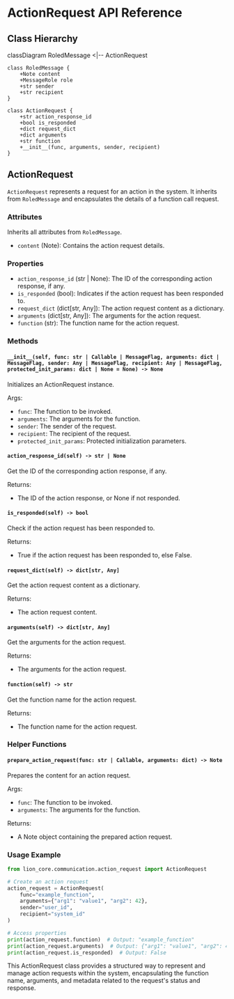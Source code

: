 # ActionRequest API Reference

## Class Hierarchy

<antArtifact identifier="action-request-class-hierarchy" type="application/vnd.ant.mermaid" title="ActionRequest Class Hierarchy">
classDiagram
    RoledMessage <|-- ActionRequest

    class RoledMessage {
        +Note content
        +MessageRole role
        +str sender
        +str recipient
    }

    class ActionRequest {
        +str action_response_id
        +bool is_responded
        +dict request_dict
        +dict arguments
        +str function
        +__init__(func, arguments, sender, recipient)
    }


## ActionRequest

`ActionRequest` represents a request for an action in the system. It inherits from `RoledMessage` and encapsulates the details of a function call request.

### Attributes

Inherits all attributes from `RoledMessage`.

- `content` (Note): Contains the action request details.

### Properties

- `action_response_id` (str | None): The ID of the corresponding action response, if any.
- `is_responded` (bool): Indicates if the action request has been responded to.
- `request_dict` (dict[str, Any]): The action request content as a dictionary.
- `arguments` (dict[str, Any]): The arguments for the action request.
- `function` (str): The function name for the action request.

### Methods

#### `__init__(self, func: str | Callable | MessageFlag, arguments: dict | MessageFlag, sender: Any | MessageFlag, recipient: Any | MessageFlag, protected_init_params: dict | None = None) -> None`

Initializes an ActionRequest instance.

Args:
- `func`: The function to be invoked.
- `arguments`: The arguments for the function.
- `sender`: The sender of the request.
- `recipient`: The recipient of the request.
- `protected_init_params`: Protected initialization parameters.

#### `action_response_id(self) -> str | None`

Get the ID of the corresponding action response, if any.

Returns:
- The ID of the action response, or None if not responded.

#### `is_responded(self) -> bool`

Check if the action request has been responded to.

Returns:
- True if the action request has been responded to, else False.

#### `request_dict(self) -> dict[str, Any]`

Get the action request content as a dictionary.

Returns:
- The action request content.

#### `arguments(self) -> dict[str, Any]`

Get the arguments for the action request.

Returns:
- The arguments for the action request.

#### `function(self) -> str`

Get the function name for the action request.

Returns:
- The function name for the action request.

### Helper Functions

#### `prepare_action_request(func: str | Callable, arguments: dict) -> Note`

Prepares the content for an action request.

Args:
- `func`: The function to be invoked.
- `arguments`: The arguments for the function.

Returns:
- A Note object containing the prepared action request.

### Usage Example

```python
from lion_core.communication.action_request import ActionRequest

# Create an action request
action_request = ActionRequest(
    func="example_function",
    arguments={"arg1": "value1", "arg2": 42},
    sender="user_id",
    recipient="system_id"
)

# Access properties
print(action_request.function)  # Output: "example_function"
print(action_request.arguments)  # Output: {"arg1": "value1", "arg2": 42}
print(action_request.is_responded)  # Output: False
```

This ActionRequest class provides a structured way to represent and manage action requests within the system, encapsulating the function name, arguments, and metadata related to the request's status and response.
